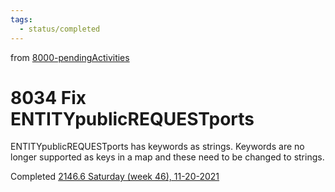 ```yaml
---
tags:
  - status/completed
---
```

from [8000-pendingActivities](8000-pendingActivities.md)
# 8034 Fix ENTITYpublicREQUESTports

ENTITYpublicREQUESTports has keywords as strings. Keywords are no longer supported as keys in a map and these need to be changed to strings.

Completed [2146.6 Saturday (week 46), 11-20-2021](2146.6%20Saturday%20(week%2046),%2011-20-2021.md)